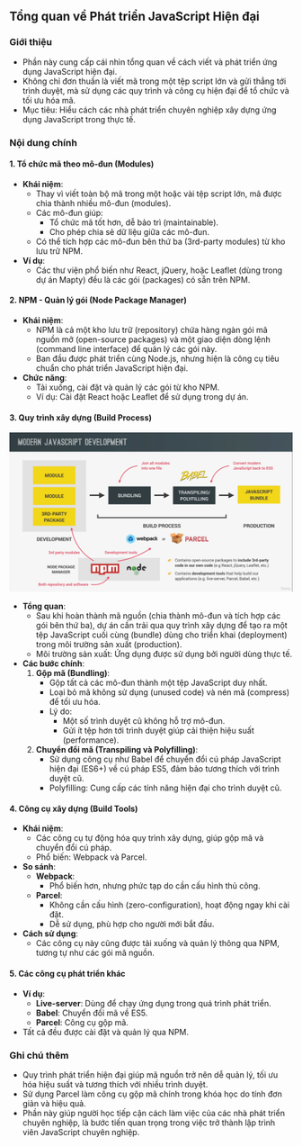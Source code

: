 ## Tổng quan về Phát triển JavaScript Hiện đại

### Giới thiệu

- Phần này cung cấp cái nhìn tổng quan về cách viết và phát triển ứng dụng JavaScript hiện đại.
- Không chỉ đơn thuần là viết mã trong một tệp script lớn và gửi thẳng tới trình duyệt, mà sử dụng các quy trình và công cụ hiện đại để tổ chức và tối ưu hóa mã.
- Mục tiêu: Hiểu cách các nhà phát triển chuyên nghiệp xây dựng ứng dụng JavaScript trong thực tế.

### Nội dung chính

#### 1. Tổ chức mã theo mô-đun (Modules)

- **Khái niệm**:
  - Thay vì viết toàn bộ mã trong một hoặc vài tệp script lớn, mã được chia thành nhiều mô-đun (modules).
  - Các mô-đun giúp:
    - Tổ chức mã tốt hơn, dễ bảo trì (maintainable).
    - Cho phép chia sẻ dữ liệu giữa các mô-đun.
  - Có thể tích hợp các mô-đun bên thứ ba (3rd-party modules) từ kho lưu trữ NPM.
- **Ví dụ**:
  - Các thư viện phổ biến như React, jQuery, hoặc Leaflet (dùng trong dự án Mapty) đều là các gói (packages) có sẵn trên NPM.

#### 2. NPM - Quản lý gói (Node Package Manager)

- **Khái niệm**:
  - NPM là cả một kho lưu trữ (repository) chứa hàng ngàn gói mã nguồn mở (open-source packages) và một giao diện dòng lệnh (command line interface) để quản lý các gói này.
  - Ban đầu được phát triển cùng Node.js, nhưng hiện là công cụ tiêu chuẩn cho phát triển JavaScript hiện đại.
- **Chức năng**:
  - Tải xuống, cài đặt và quản lý các gói từ kho NPM.
  - Ví dụ: Cài đặt React hoặc Leaflet để sử dụng trong dự án.

#### 3. Quy trình xây dựng (Build Process)

![Modern JavaScript Development](/md_assets/Morden-JS-Dev.png)

- **Tổng quan**:
  - Sau khi hoàn thành mã nguồn (chia thành mô-đun và tích hợp các gói bên thứ ba), dự án cần trải qua quy trình xây dựng để tạo ra một tệp JavaScript cuối cùng (bundle) dùng cho triển khai (deployment) trong môi trường sản xuất (production).
  - Môi trường sản xuất: Ứng dụng được sử dụng bởi người dùng thực tế.
- **Các bước chính**:
  1. **Gộp mã (Bundling)**:
     - Gộp tất cả các mô-đun thành một tệp JavaScript duy nhất.
     - Loại bỏ mã không sử dụng (unused code) và nén mã (compress) để tối ưu hóa.
     - Lý do:
       - Một số trình duyệt cũ không hỗ trợ mô-đun.
       - Gửi ít tệp hơn tới trình duyệt giúp cải thiện hiệu suất (performance).
  2. **Chuyển đổi mã (Transpiling và Polyfilling)**:
     - Sử dụng công cụ như Babel để chuyển đổi cú pháp JavaScript hiện đại (ES6+) về cú pháp ES5, đảm bảo tương thích với trình duyệt cũ.
     - Polyfilling: Cung cấp các tính năng hiện đại cho trình duyệt cũ.

#### 4. Công cụ xây dựng (Build Tools)

- **Khái niệm**:
  - Các công cụ tự động hóa quy trình xây dựng, giúp gộp mã và chuyển đổi cú pháp.
  - Phổ biến: Webpack và Parcel.
- **So sánh**:
  - **Webpack**:
    - Phổ biến hơn, nhưng phức tạp do cần cấu hình thủ công.
  - **Parcel**:
    - Không cần cấu hình (zero-configuration), hoạt động ngay khi cài đặt.
    - Dễ sử dụng, phù hợp cho người mới bắt đầu.
- **Cách sử dụng**:
  - Các công cụ này cũng được tải xuống và quản lý thông qua NPM, tương tự như các gói mã nguồn.

#### 5. Các công cụ phát triển khác

- **Ví dụ**:
  - **Live-server**: Dùng để chạy ứng dụng trong quá trình phát triển.
  - **Babel**: Chuyển đổi mã về ES5.
  - **Parcel**: Công cụ gộp mã.
- Tất cả đều được cài đặt và quản lý qua NPM.

### Ghi chú thêm

- Quy trình phát triển hiện đại giúp mã nguồn trở nên dễ quản lý, tối ưu hóa hiệu suất và tương thích với nhiều trình duyệt.
- Sử dụng Parcel làm công cụ gộp mã chính trong khóa học do tính đơn giản và hiệu quả.
- Phần này giúp người học tiếp cận cách làm việc của các nhà phát triển chuyên nghiệp, là bước tiến quan trọng trong việc trở thành lập trình viên JavaScript chuyên nghiệp.
